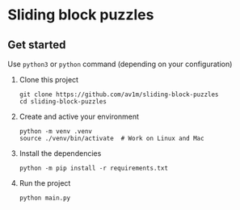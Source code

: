 # Sliding block puzzles

## Get started

Use `python3` or `python` command (depending on your configuration)

1. Clone this project
   ```shell
   git clone https://github.com/av1m/sliding-block-puzzles
   cd sliding-block-puzzles
   ```
2. Create and active your environment
   ```shell
   python -m venv .venv
   source ./venv/bin/activate  # Work on Linux and Mac
   ```
3. Install the dependencies
   ```shell
   python -m pip install -r requirements.txt
   ```
4. Run the project
   ```shell
   python main.py
   ```
